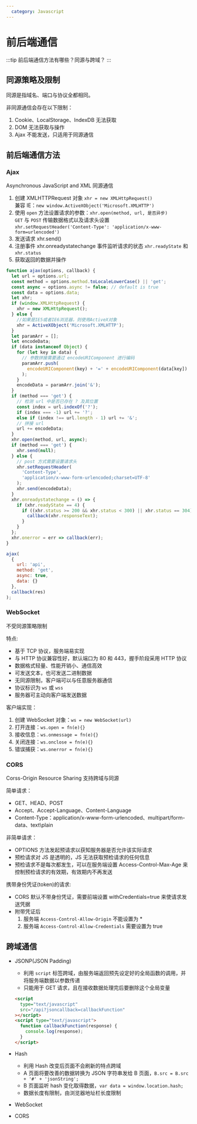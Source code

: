 ```yaml
---
  category: Javascript
---
```


# 前后端通信

:::tip
前后端通信方法有哪些？同源与跨域？
:::

## 同源策略及限制

同源是指域名、端口与协议全都相同。

非同源通信会存在以下限制：

1. Cookie、LocalStorage、IndexDB 无法获取
2. DOM 无法获取与操作
3. Ajax 不能发送，只适用于同源通信

## 前后端通信方法

### Ajax

Asynchronous JavaScript and XML 同源通信

1. 创建 XMLHTTPRequest 对象 `xhr = new XMLHttpRequest()`  
   兼容 IE：`new window.ActiveXObject('Microsoft.XMLHTTP')`
2. 使用 `open` 方法设置请求的参数：`xhr.open(method, url, 是否异步)`  
   `GET` 与 `POST` 传输数据格式以及请求头设置  
   `xhr.setRequestHeader('Content-Type': 'application/x-www-form=urlencoded')`
3. 发送请求 xhr.send()
4. 注册事件 xhr.onreadystatechange 事件监听请求的状态 `xhr.readyState` 和 `xhr.status`
5. 获取返回的数据并操作

```js
function ajax(options, callback) {
  let url = options.url;
  const method = options.method.toLocaleLowerCase() || 'get';
  const async = options.async != false; // default is true
  const data = options.data;
  let xhr;
  if (window.XMLHttpRequest) {
    xhr = new XMLHttpRequest();
  } else {
    //如果是IE5或者IE6浏览器，则使用ActiveX对象
    xhr = ActiveXObject('Microsoft.XMLHTTP');
  }
  let paramArr = [];
  let encodeData;
  if (data instanceof Object) {
    for (let key in data) {
      // 参数拼接需要通过 encodeURIComponent 进行编码
      paramArr.push(
        encodeURIComponent(key) + '=' + encodeURIComponent(data[key])
      );
    }
    encodeData = paramArr.join('&');
  }
  if (method === 'get') {
    // 检测 url 中是否已存在 ? 及其位置
    const index = url.indexOf('?');
    if (index === -1) url += '?';
    else if (index !== url.length - 1) url += '&';
    // 拼接 url
    url += encodeData;
  }
  xhr.open(method, url, async);
  if (method === 'get') {
    xhr.send(null);
  } else {
    // post 方式需要设置请求头
    xhr.setRequestHeader(
      'Content-Type',
      'application/x-www-form-urlencoded;charset=UTF-8'
    );
    xhr.send(encodeData);
  }
  xhr.onreadystatechange = () => {
    if (xhr.readyState == 4) {
      if ((xhr.status >= 200 && xhr.status < 300) || xhr.status == 304) {
        callback(xhr.responseText);
      }
    }
  };
  xhr.onerror = err => callback(err);
}

ajax(
  {
    url: 'api',
    method: 'get',
    async: true,
    data: {}
  },
  callback(res)
);
```

### WebSocket

不受同源策略限制

特点:

- 基于 TCP 协议，服务端易实现
- 与 HTTP 协议兼容性好，默认端口为 80 和 443，握手阶段采用 HTTP 协议
- 数据格式轻量、性能开销小、通信高效
- 可发送文本，也可发送二进制数据
- 无同源限制，客户端可以与任意服务器通信
- 协议标识为 `ws` 或 `wss`
- 服务器可主动向客户端发送数据

客户端实现：

1. 创建 WebSocket 对象：`ws = new WebSocket(url)`
2. 打开连接：`ws.open = fn(e){}`
3. 接收信息：`ws.onmessage = fn(e){}`
4. 关闭连接：`ws.onclose = fn(e){}`
5. 错误捕获：`ws.onerror = fn(e){}`

### CORS

Corss-Origin Resource Sharing 支持跨域与同源

简单请求：

- GET、HEAD、POST
- Accept、Accept-Language、Content-Language
- Content-Type：application/x-www-form-urlencoded、multipart/form-data、text\plain

非简单请求：

- OPTIONS 方法发起预请求以获知服务器是否允许该实际请求
- 预检请求对 JS 是透明的，JS 无法获取预检请求的任何信息
- 预检请求不是每次都发生，可以在服务端设置 Access-Control-Max-Age 来控制预检请求的有效期，有效期内不再发送

携带身份凭证(token)的请求:

- CORS 默认不带身份凭证，需要前端设置 withCredentials=true 来使请求发送凭据
- 附带凭证后
  1. 服务端 `Access-Control-Allow-Origin` 不能设置为 \*
  2. 服务端 `Access-Control-Allow-Credentials` 需要设置为 true

## 跨域通信

- JSONP(JSON Padding)

  - 利用 `script` 标签跨域，由服务端返回预先设定好的全局函数的调用，并将服务端数据以参数传递
  - 只能用于 GET 请求，且在接收数据处理完后要删除这个全局变量

  ```html
  <script
    type="text/javascript"
    src="/api?jsoncallback=callbackFunction"
  ></script>
  <script type="text/javascript">
    function callbackFunction(response) {
      console.log(response);
    }
  </script>
  ```

- Hash

  - 利用 Hash 改变后页面不会刷新的特点跨域
  - A 页面将要改善的数据转换为 JSON 字符串发给 B 页面，`B.src = B.src + '#' + 'jsonString';`
  - B 页面监听 hash 变化取得数据，`var data = window.location.hash;`
  - 数据长度有限制，由浏览器地址栏长度限制

- WebSocket
- CORS
